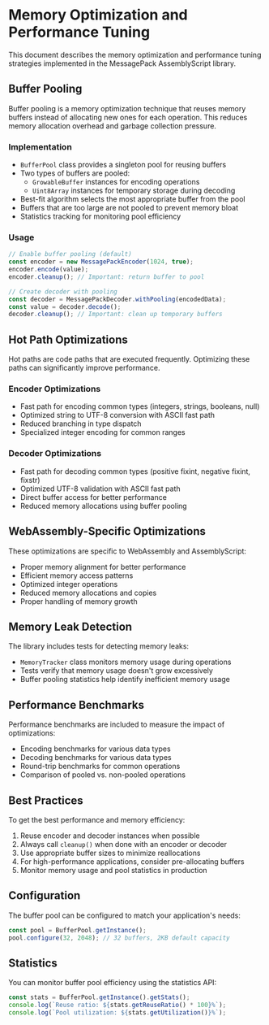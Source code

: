 # Memory Optimization and Performance Tuning

This document describes the memory optimization and performance tuning strategies implemented in the MessagePack AssemblyScript library.

## Buffer Pooling

Buffer pooling is a memory optimization technique that reuses memory buffers instead of allocating new ones for each operation. This reduces memory allocation overhead and garbage collection pressure.

### Implementation

- `BufferPool` class provides a singleton pool for reusing buffers
- Two types of buffers are pooled:
  - `GrowableBuffer` instances for encoding operations
  - `Uint8Array` instances for temporary storage during decoding
- Best-fit algorithm selects the most appropriate buffer from the pool
- Buffers that are too large are not pooled to prevent memory bloat
- Statistics tracking for monitoring pool efficiency

### Usage

```typescript
// Enable buffer pooling (default)
const encoder = new MessagePackEncoder(1024, true);
encoder.encode(value);
encoder.cleanup(); // Important: return buffer to pool

// Create decoder with pooling
const decoder = MessagePackDecoder.withPooling(encodedData);
const value = decoder.decode();
decoder.cleanup(); // Important: clean up temporary buffers
```

## Hot Path Optimizations

Hot paths are code paths that are executed frequently. Optimizing these paths can significantly improve performance.

### Encoder Optimizations

- Fast path for encoding common types (integers, strings, booleans, null)
- Optimized string to UTF-8 conversion with ASCII fast path
- Reduced branching in type dispatch
- Specialized integer encoding for common ranges

### Decoder Optimizations

- Fast path for decoding common types (positive fixint, negative fixint, fixstr)
- Optimized UTF-8 validation with ASCII fast path
- Direct buffer access for better performance
- Reduced memory allocations using buffer pooling

## WebAssembly-Specific Optimizations

These optimizations are specific to WebAssembly and AssemblyScript:

- Proper memory alignment for better performance
- Efficient memory access patterns
- Optimized integer operations
- Reduced memory allocations and copies
- Proper handling of memory growth

## Memory Leak Detection

The library includes tests for detecting memory leaks:

- `MemoryTracker` class monitors memory usage during operations
- Tests verify that memory usage doesn't grow excessively
- Buffer pooling statistics help identify inefficient memory usage

## Performance Benchmarks

Performance benchmarks are included to measure the impact of optimizations:

- Encoding benchmarks for various data types
- Decoding benchmarks for various data types
- Round-trip benchmarks for common operations
- Comparison of pooled vs. non-pooled operations

## Best Practices

To get the best performance and memory efficiency:

1. Reuse encoder and decoder instances when possible
2. Always call `cleanup()` when done with an encoder or decoder
3. Use appropriate buffer sizes to minimize reallocations
4. For high-performance applications, consider pre-allocating buffers
5. Monitor memory usage and pool statistics in production

## Configuration

The buffer pool can be configured to match your application's needs:

```typescript
const pool = BufferPool.getInstance();
pool.configure(32, 2048); // 32 buffers, 2KB default capacity
```

## Statistics

You can monitor buffer pool efficiency using the statistics API:

```typescript
const stats = BufferPool.getInstance().getStats();
console.log(`Reuse ratio: ${stats.getReuseRatio() * 100}%`);
console.log(`Pool utilization: ${stats.getUtilization()}%`);
```